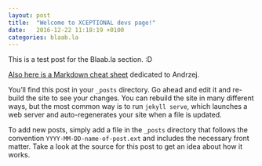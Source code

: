 ```yaml
---
layout: post
title:  "Welcome to XCEPTIONAL devs page!"
date:   2016-12-22 11:18:19 +0100
categories: blaab.la
---
```

This is a test post for the Blaab.la section. :D

[Also here is a Markdown cheat sheet](https://github.com/adam-p/markdown-here/wiki/Markdown-Cheatsheet) dedicated to Andrzej.

You’ll find this post in your `_posts` directory. Go ahead and edit it and re-build the site to see your changes. You can rebuild the site in many different ways, but the most common way is to run `jekyll serve`, which launches a web server and auto-regenerates your site when a file is updated.

To add new posts, simply add a file in the `_posts` directory that follows the convention `YYYY-MM-DD-name-of-post.ext` and includes the necessary front matter. Take a look at the source for this post to get an idea about how it works.